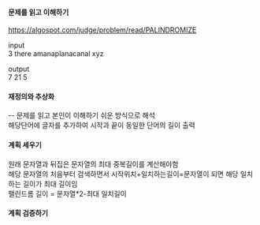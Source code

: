 #### 문제를 읽고 이해하기
https://algospot.com/judge/problem/read/PALINDROMIZE

input</br>
3
there
amanaplanacanal
xyz


output</br>
7
21
5


#### 재정의와 추상화<br>
-- 문제를 읽고 본인이 이해하기 쉬운 방식으로 해석<br>
해당단어에 글자를 추가하여 시작과 끝이 동일한 단어의 길이 출력

#### 계획 세우기<br>
원래 문자열과 뒤집은 문자열의 최대 중복길이를 계산해야함<br>
해당 문자열의 처음부터 검색하면서 시작위치+일치하는길이=문자열이 되면 해당 일치하는 길이가 최대 길이임<br>
팰린드롬 길이 = 문자열*2-최대 일치길이

#### 계획 검증하기
